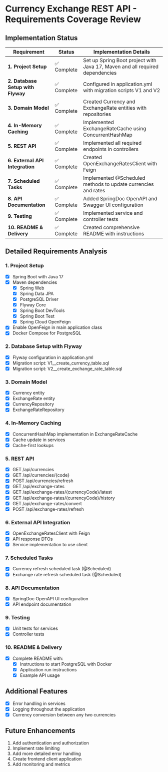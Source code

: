 # Currency Exchange REST API - Requirements Coverage Review

## Implementation Status

| Requirement | Status | Implementation Details |
|-------------|--------|------------------------|
| **1. Project Setup** | ✅ Complete | Set up Spring Boot project with Java 17, Maven and all required dependencies |
| **2. Database Setup with Flyway** | ✅ Complete | Configured in application.yml with migration scripts V1 and V2 |
| **3. Domain Model** | ✅ Complete | Created Currency and ExchangeRate entities with repositories |
| **4. In-Memory Caching** | ✅ Complete | Implemented ExchangeRateCache using ConcurrentHashMap |
| **5. REST API** | ✅ Complete | Implemented all required endpoints in controllers |
| **6. External API Integration** | ✅ Complete | Created OpenExchangeRatesClient with Feign |
| **7. Scheduled Tasks** | ✅ Complete | Implemented @Scheduled methods to update currencies and rates |
| **8. API Documentation** | ✅ Complete | Added SpringDoc OpenAPI and Swagger UI configuration |
| **9. Testing** | ✅ Complete | Implemented service and controller tests |
| **10. README & Delivery** | ✅ Complete | Created comprehensive README with instructions |

## Detailed Requirements Analysis

### 1. Project Setup
- [x] Spring Boot with Java 17
- [x] Maven dependencies
  - [x] Spring Web
  - [x] Spring Data JPA
  - [x] PostgreSQL Driver
  - [x] Flyway Core
  - [x] Spring Boot DevTools
  - [x] Spring Boot Test
  - [x] Spring Cloud OpenFeign
- [x] Enable OpenFeign in main application class
- [x] Docker Compose for PostgreSQL

### 2. Database Setup with Flyway
- [x] Flyway configuration in application.yml
- [x] Migration script: V1__create_currency_table.sql
- [x] Migration script: V2__create_exchange_rate_table.sql

### 3. Domain Model
- [x] Currency entity
- [x] ExchangeRate entity
- [x] CurrencyRepository
- [x] ExchangeRateRepository

### 4. In-Memory Caching
- [x] ConcurrentHashMap implementation in ExchangeRateCache
- [x] Cache update in services
- [x] Cache-first lookups

### 5. REST API
- [x] GET /api/currencies
- [x] GET /api/currencies/{code}
- [x] POST /api/currencies/refresh
- [x] GET /api/exchange-rates
- [x] GET /api/exchange-rates/{currencyCode}/latest
- [x] GET /api/exchange-rates/{currencyCode}/history
- [x] GET /api/exchange-rates/convert
- [x] POST /api/exchange-rates/refresh

### 6. External API Integration
- [x] OpenExchangeRatesClient with Feign
- [x] API response DTOs
- [x] Service implementation to use client

### 7. Scheduled Tasks
- [x] Currency refresh scheduled task (@Scheduled)
- [x] Exchange rate refresh scheduled task (@Scheduled)

### 8. API Documentation
- [x] SpringDoc OpenAPI UI configuration
- [x] API endpoint documentation

### 9. Testing
- [x] Unit tests for services
- [x] Controller tests

### 10. README & Delivery
- [x] Complete README with:
  - [x] Instructions to start PostgreSQL with Docker
  - [x] Application run instructions
  - [x] Example API usage

## Additional Features
- [x] Error handling in services
- [x] Logging throughout the application
- [x] Currency conversion between any two currencies

## Future Enhancements
1. Add authentication and authorization
2. Implement rate limiting
3. Add more detailed error handling
4. Create frontend client application
5. Add monitoring and metrics
